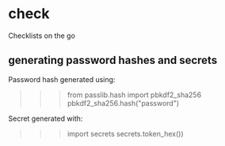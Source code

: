 # check
Checklists on the go


## generating password hashes and secrets

Password hash generated using:
>>> from passlib.hash import pbkdf2_sha256
>>> pbkdf2_sha256.hash("password")


Secret generated with:
>>> import secrets
>>> secrets.token_hex())
